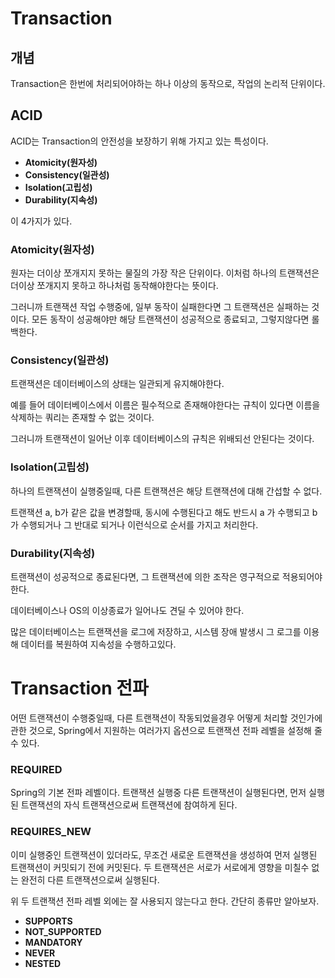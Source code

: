 # Transaction

## 개념

Transaction은 한번에 처리되어야하는 하나 이상의 동작으로, 작업의 논리적 단위이다.

## ACID

ACID는 Transaction의 안전성을 보장하기 위해 가지고 있는 특성이다.

- **Atomicity(원자성)**
- **Consistency(일관성)**
- **Isolation(고립성)**
- **Durability(지속성)**

이 4가지가 있다.

### **Atomicity(원자성)**

원자는 더이상 쪼개지지 못하는 물질의 가장 작은 단위이다.
이처럼 하나의 트랜잭션은 더이상 쪼개지지 못하고 하나처럼 동작해야한다는 뜻이다.

그러니까 트랜잭션 작업 수행중에, 일부 동작이 실패한다면 그 트랜잭션은 실패하는 것이다.
모든 동작이 성공해야만 해당 트랜잭션이 성공적으로 종료되고, 그렇지않다면 롤백한다.

### **Consistency(일관성)**

트랜잭션은 데이터베이스의 상태는 일관되게 유지해야한다.

예를 들어 데이터베이스에서 이름은 필수적으로 존재해야한다는 규칙이 있다면
이름을 삭제하는 쿼리는 존재할 수 없는 것이다.

그러니까 트랜잭션이 일어난 이후 데이터베이스의 규칙은 위배되선 안된다는 것이다.

### **Isolation(고립성)**

하나의 트랜잭션이 실행중일때, 다른 트랜잭션은 해당 트랜잭션에 대해 간섭할 수 없다.

트랜잭션 a, b가 같은 값을 변경할때, 동시에 수행된다고 해도
반드시 a 가 수행되고 b가 수행되거나 그 반대로 되거나 이런식으로 순서를 가지고 처리한다.

### **Durability(지속성)**

트랜잭션이 성공적으로 종료된다면, 그 트랜잭션에 의한 조작은 영구적으로 적용되어야한다.

데이터베이스나 OS의 이상종료가 일어나도 견딜 수 있어야 한다.

많은 데이터베이스는 트랜잭션을 로그에 저장하고, 시스템 장애 발생시 그 로그를 이용해 데이터를 복원하여
지속성을 수행하고있다.

# **Transaction 전파**

어떤 트랜잭션이 수행중일때, 다른 트랜잭션이 작동되었을경우 어떻게 처리할 것인가에 관한 것으로,
Spring에서 지원하는 여러가지 옵션으로 트랜잭션 전파 레벨을 설정해 줄 수 있다.

### ****REQUIRED****

Spring의 기본 전파 레벨이다. 
트랜잭션 실행중 다른 트랜잭션이 실행된다면, 먼저 실행된 트랜잭션의 자식 트랜잭션으로써
트랜잭션에 참여하게 된다.

### **REQUIRES_NEW**

이미 실행중인 트랜잭션이 있더라도, 무조건 새로운 트랜잭션을 생성하여
먼저 실행된 트랜잭션이 커밋되기 전에 커밋된다.
두 트랜잭션은 서로가 서로에게 영향을 미칠수 없는 완전히 다른 트랜잭션으로써 실행된다.

위 두 트랜잭션 전파 레벨 외에는 잘 사용되지 않는다고 한다.
간단히 종류만 알아보자.

- **SUPPORTS**
- **NOT_SUPPORTED**
- **MANDATORY**
- **NEVER**
- **NESTED**
